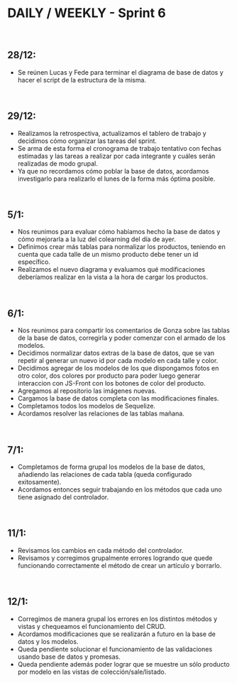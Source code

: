 # DAILY / WEEKLY - Sprint 6
<br>
<P>

## 28/12:
- Se reúnen Lucas y Fede para terminar el diagrama de base de datos y hacer el script de la estructura de la misma. 
</P>
<br>
<P>

## 29/12:
- Realizamos la retrospectiva, actualizamos el tablero de trabajo y decidimos cómo organizar las tareas del sprint.
- Se arma de esta forma el cronograma de trabajo tentativo con fechas estimadas y las tareas a realizar por cada integrante y cuáles serán realizadas de modo grupal.
- Ya que no recordamos cómo poblar la base de datos, acordamos investigarlo para realizarlo el lunes de la forma más óptima posible.
</P>
<br>
<P>

## 5/1:
- Nos reunimos para evaluar cómo habíamos hecho la base de datos y cómo mejorarla a la luz del colearning del día de ayer.
- Definimos crear más tablas para normalizar los productos, teniendo en cuenta que cada talle de un mismo producto debe tener un id específico.
- Realizamos el nuevo diagrama y evaluamos qué modificaciones deberíamos realizar en la vista a la hora de cargar los productos.
</P>
<br>
<P> 

## 6/1:
- Nos reunimos para compartir los comentarios de Gonza sobre las tablas de la base de datos, corregirla y poder comenzar con el armado de los modelos.
- Decidimos normalizar datos extras de la base de datos, que se van repetir al generar un nuevo id por cada modelo en cada talle y color.
- Decidimos agregar de los modelos de los que dispongamos fotos en otro color, dos colores por producto para poder luego generar interaccion con JS-Front con los botones de color del producto.
- Agregamos al repositorio las imágenes nuevas.
- Cargamos la base de datos completa con las modificaciones finales.
- Completamos todos los modelos de Sequelize.
- Acordamos resolver las relaciones de las tablas mañana.
</P>
<br>
<P>

## 7/1:
- Completamos de forma grupal los modelos de la base de datos, añadiendo las relaciones de cada tabla (queda configurado exitosamente).
- Acordamos entonces seguir trabajando en los métodos que cada uno tiene asignado del controlador. 
</P>
<br>
<P>

## 11/1:
- Revisamos los cambios en cada método del controlador.
- Revisamos y corregimos grupalmente errores logrando que quede funcionando correctamente el método de crear un artículo y borrarlo.
</P>
<br>
<P>

## 12/1:
- Corregimos de manera grupal los errores en los distintos métodos y vistas y chequeamos el funcionamiento del CRUD.
- Acordamos modificaciones que se realizarán a futuro en la base de datos y los modelos.
- Queda pendiente solucionar el funcionamiento de las validaciones usando base de datos y promesas.
- Queda pendiente además poder lograr que se muestre un sólo producto por modelo en las vistas de colección/sale/listado. 
</P>